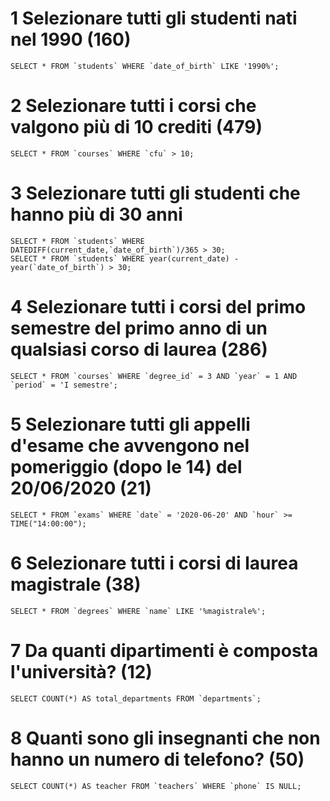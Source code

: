 # 1 Selezionare tutti gli studenti nati nel 1990 (160)

    SELECT * FROM `students` WHERE `date_of_birth` LIKE '1990%';


# 2 Selezionare tutti i corsi che valgono più di 10 crediti (479)

    SELECT * FROM `courses` WHERE `cfu` > 10;


# 3 Selezionare tutti gli studenti che hanno più di 30 anni

    SELECT * FROM `students` WHERE DATEDIFF(current_date,`date_of_birth`)/365 > 30;
    SELECT * FROM `students` WHERE year(current_date) - year(`date_of_birth`) > 30;


# 4 Selezionare tutti i corsi del primo semestre del primo anno di un qualsiasi corso di laurea (286)

    SELECT * FROM `courses` WHERE `degree_id` = 3 AND `year` = 1 AND `period` = 'I semestre';


# 5 Selezionare tutti gli appelli d'esame che avvengono nel pomeriggio (dopo le 14) del 20/06/2020 (21)

    SELECT * FROM `exams` WHERE `date` = '2020-06-20' AND `hour` >= TIME("14:00:00");


# 6 Selezionare tutti i corsi di laurea magistrale (38)

    SELECT * FROM `degrees` WHERE `name` LIKE '%magistrale%';


# 7 Da quanti dipartimenti è composta l'università? (12)

    SELECT COUNT(*) AS total_departments FROM `departments`;


# 8 Quanti sono gli insegnanti che non hanno un numero di telefono? (50)

    SELECT COUNT(*) AS teacher FROM `teachers` WHERE `phone` IS NULL;